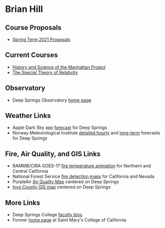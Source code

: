 # Brian Hill

## Course Proposals

* [Spring Term 2021 Proposals](https://observatree.github.io/course-proposals/)

## Current Courses

* [History and Science of the Manhattan Project](https://observatree.github.io/manhattan-project/)
* [The Special Theory of Relativity](https://observatree.github.io/special-relativity/)

## Observatory

* Deep Springs Observatory [home page](../deep-springs-observatory/)

## Weather Links

* Apple Dark Sky app [forecast](https://darksky.net/forecast/37.3749,-117.9802/us12/en) for Deep Springs
* Norway Meteorological Institute [detailed hourly](https://www.yr.no/place/USA/California/Deep_Springs/hour_by_hour_detailed.html) and [long-term](https://www.yr.no/place/USA/California/Deep_Springs/long.html) forecasts for Deep Springs

## Fire, Air Quality, and GIS Links

* RAMMB/CIRA GOES-17 [fire temperature animation](https://rammb-slider.cira.colostate.edu/?sat=goes-17&z=5&im=12&ts=1&st=0&et=0&speed=200&motion=loop&map=1&lat=0&opacity%5B0%5D=1&hidden%5B0%5D=0&pause=0&slider=-1&hide_controls=1&mouse_draw=0&follow_feature=0&follow_hide=0&s=rammb-slider&sec=full_disk&p%5B0%5D=fire_temperature&x=13488.140625&y=3295.15625) for Northern and Central California
* National Forest Service [fire detection maps](https://fsapps.nwcg.gov/afm/activefiremaps.php?sensor=goes&op=maps&rCode=cgb) for California and Nevada
* PurpleAir [Air Quality Map](https://www.purpleair.com/map?opt=1/i/mPM25/a60/cC0#10.04/37.3749/-117.9802) centered on Deep Springs
* [Inyo County GIS map](https://gis.inyoco.com/arcgis/apps/webappviewer/index.html?id=4f0e9813612040c3994f0ec22235fba4&center=413215.4992%2C4136912.6261%2C26911&scale=7040.6821) centered on Deep Springs

## More Links

* Deep Springs College [faculty bios](http://deepsprings.edu/academics/#faculty)
* Former [home page](http://physics.stmarys-ca.edu/faculty/brianhill/index.html) at Saint Mary's College of California
